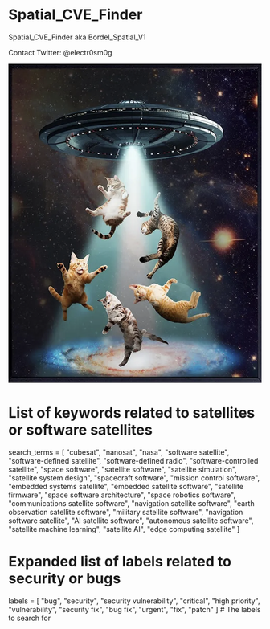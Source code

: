 # Spatial_CVE_Finder
Spatial_CVE_Finder aka Bordel_Spatial_V1

Contact Twitter: @electr0sm0g

![](https://github.com/electr0sm0g/Spatial_CVE_Finder/blob/main/Screenshot%202025-02-09%20at%2018.15.20.png)

# List of keywords related to satellites or software satellites
search_terms = [
    "cubesat", "nanosat", "nasa", 
    "software satellite", "software-defined satellite", 
    "software-defined radio", "software-controlled satellite", 
    "space software", "satellite software", 
    "satellite simulation", "satellite system design", 
    "spacecraft software", "mission control software",
    "embedded systems satellite", "embedded satellite software",
    "satellite firmware", "space software architecture", 
    "space robotics software", "communications satellite software",
    "navigation satellite software", "earth observation satellite software",
    "military satellite software", "navigation software satellite", 
    "AI satellite software", "autonomous satellite software", 
    "satellite machine learning", "satellite AI", "edge computing satellite"
]

# Expanded list of labels related to security or bugs
labels = [
    "bug", "security", "security vulnerability", "critical", "high priority", 
    "vulnerability", "security fix", "bug fix", "urgent", "fix", "patch"
]  # The labels to search for
